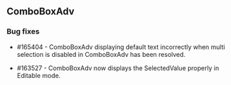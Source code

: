 ## ComboBoxAdv

### Bug fixes

* \#165404 - ComboBoxAdv displaying default text incorrectly when multi selection is disabled in ComboBoxAdv has been resolved. 

* \#163527 - ComboBoxAdv now displays the SelectedValue properly in Editable mode.